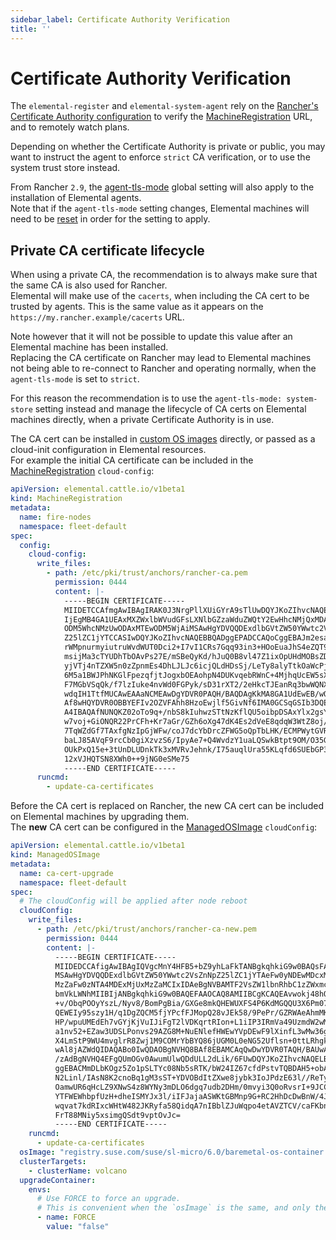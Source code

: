 ```yaml
---
sidebar_label: Certificate Authority Verification
title: ''
---
```


<head>
  <link rel="canonical" href="https://elemental.docs.rancher.com/certificate-authority"/>
</head>

# Certificate Authority Verification

The `elemental-register` and `elemental-system-agent` rely on the [Rancher's Certificate Authority configuration](https://ranchermanager.docs.rancher.com/getting-started/installation-and-upgrade/resources/update-rancher-certificate) to verify the [MachineRegistration](https://elemental.docs.rancher.com/machineregistration-reference#configelementalregistration) URL, and to remotely watch plans.  

Depending on whether the Certificate Authority is private or public, you may want to instruct the agent to enforce `strict` CA verification, or to use the system trust store instead.  

From Rancher `2.9`, the [agent-tls-mode](https://ranchermanager.docs.rancher.com/getting-started/installation-and-upgrade/installation-references/tls-settings#agent-tls-enforcement) global setting will also apply to the installation of Elemental agents.  
Note that if the `agent-tls-mode` setting changes, Elemental machines will need to be [reset](./reset.md) in order for the setting to apply.  

## Private CA certificate lifecycle

When using a private CA, the recommendation is to always make sure that the same CA is also used for Rancher.  
Elemental will make use of the `cacerts`, when including the CA cert to be trusted by agents. This is the same value as it appears on the `https://my.rancher.example/cacerts` URL.  

Note however that it will not be possible to update this value after an Elemental machine has been installed.  
Replacing the CA certificate on Rancher may lead to Elemental machines not being able to re-connect to Rancher and operating normally, when the `agent-tls-mode` is set to `strict`.  

For this reason the recommendation is to use the `agent-tls-mode: system-store` setting instead and manage the lifecycle of CA certs on Elemental machines directly, when a private Certificate Authority is in use.  

The CA cert can be installed in [custom OS images](./custom-images.md) directly, or passed as a cloud-init configuration in Elemental resources.  
For example the initial CA certificate can be included in the [MachineRegistration](./machineregistration-reference.md#configcloud-config) `cloud-config`:  

```yaml
apiVersion: elemental.cattle.io/v1beta1
kind: MachineRegistration
metadata:
  name: fire-nodes
  namespace: fleet-default
spec:
  config:
    cloud-config:
      write_files:
        - path: /etc/pki/trust/anchors/rancher-ca.pem
          permission: 0444
          content: |-
            -----BEGIN CERTIFICATE-----
            MIIDETCCAfmgAwIBAgIRAK0J3NrgPllXUiGYrA9sTlUwDQYJKoZIhvcNAQELBQAw
            IjEgMB4GA1UEAxMXZWxlbWVudGFsLXNlbGZzaWduZWQtY2EwHhcNMjQxMDA3MTEw
            ODM5WhcNMzUwODAxMTEwODM5WjAiMSAwHgYDVQQDExdlbGVtZW50YWwtc2VsZnNp
            Z25lZC1jYTCCASIwDQYJKoZIhvcNAQEBBQADggEPADCCAQoCggEBAJm2esaQL82b
            rWMpnurmyiutruWvdWUT0Dci2+I7vI1CRs7Gqq93in3+HOoEuaJhS4eZQT9AFyaq
            msijMa3cTYUDhTbOAvPs27E/mSBeQyKd/hJuQ0B8vl47Z1ixOpUHdMOBsZDI0XF5
            yjVTj4nTZXW5n0zZpnmEs4DhLJLJc6icjQLdHDsSj/LeTy8alyTtkOaWcPjFppNI
            6M5a1BWJPhNKGlFpezqfjtJogxbOEAohpN4DUKvqebRWnC+4MjhqUcEW5sXatFTH
            F7MGbVSqQk/f7lzIuke4nvWd0FGPyk/sD31rXT2/2eHkcTJEanRq3bwWQNXQynQ1
            wdqIH1TtfMUCAwEAAaNCMEAwDgYDVR0PAQH/BAQDAgKkMA8GA1UdEwEB/wQFMAMB
            Af8wHQYDVR0OBBYEFIv2OZVFAhh8HzoEwjlf5GivNf6IMA0GCSqGSIb3DQEBCwUA
            A4IBAQAfNUNQKZ02oTo9q+/nbS8kIuhwzSTtNzKflQU5oibpDSAxYlx2gsYqppb/
            w7voj+GiONQR22PrCFh+Kr7aGr/GZh6oXg47dK4Es2dVeE8qdqW3WtZ8oj/OJxmP
            7TqWZdGf7TAxfgNzIpGjWFw/coJ7dcYbDrcZFWG5oQpTbLHK/ECMPWytGVRjrqE6
            baLJ85AVqF9rcCb0giXzvzS6/IpyAe7+Q4WvdzY1uaLQSwkBtpt9OM/O35GmeFUR
            OUkPxQ15e+3tUnDLUDnkTk3xMVRvJehnk/I75auqlUra55KLqfd6SUEbGP3MU9ZI
            12xVJHQTSN8XWh0++9jNG0eSMe75
            -----END CERTIFICATE-----
      runcmd:
        - update-ca-certificates
```

Before the CA cert is replaced on Rancher, the new CA cert can be included on Elemental machines by upgrading them.  
The **new** CA cert can be configured in the [ManagedOSImage](./managedosimage-reference.md#cloudconfig) `cloudConfig`:  

```yaml
apiVersion: elemental.cattle.io/v1beta1
kind: ManagedOSImage
metadata:
  name: ca-cert-upgrade
  namespace: fleet-default
spec:
  # The cloudConfig will be applied after node reboot
  cloudConfig:
    write_files:
      - path: /etc/pki/trust/anchors/rancher-ca-new.pem
        permission: 0444
        content: |-
          -----BEGIN CERTIFICATE-----
          MIIDEDCCAfigAwIBAgIQVgcMnY4HFB5+bZ9yhLaFkTANBgkqhkiG9w0BAQsFADAi
          MSAwHgYDVQQDExdlbGVtZW50YWwtc2VsZnNpZ25lZC1jYTAeFw0yNDEwMDcxMjUx
          MzZaFw0zNTA4MDExMjUxMzZaMCIxIDAeBgNVBAMTF2VsZW1lbnRhbC1zZWxmc2ln
          bmVkLWNhMIIBIjANBgkqhkiG9w0BAQEFAAOCAQ8AMIIBCgKCAQEAvwokj48hQFF3
          +v/ObqPOOyYszL/Nyv8/BomPgBia/GXGe8mkQHEWUXFS4P6KdMGQQU3X6Pm071qG
          QEWEIy95szy1H/q1DgZQCM5fjYPcfFJMopQ28vJEk58/9PePr/GZRWAeAhmMKZeg
          HP/wpuUMEdEh7vGYjKjVuIJiFgT2lVDKqrtRIon+L1iIP3IRmVa49UzmdW2wM79W
          a1nv52+EZaw3UDSLPonvs29AZG8M+NuENlefHWEwYVpDEwF9lXinfL3wMw36gIo4
          X4LmStP9WU4mvglrR8Zwj1M9COMrYbBYQ86jUGM0L0eNG52Uflsn+0ttLRhgkpba
          wAl8jAZWdQIDAQABo0IwQDAOBgNVHQ8BAf8EBAMCAqQwDwYDVR0TAQH/BAUwAwEB
          /zAdBgNVHQ4EFgQUmOGv0AwumUlwQDdULL2dLik/6FUwDQYJKoZIhvcNAQELBQAD
          ggEBACMmDLbKOgz5Zo1pSLTYc08Nb5sRTK/bW24IZ67cfdPstvTQBDAH5+obAjus
          N2Linl/IAsN8K2cnoBq1gM3sST+YDVOBdItZXwe8jybk3IoJPdzE63l//ReTyTSg
          OamwUR6qHcLZ9XNwS4z8WYNy3mDLO6dgq7udb2DHm/0mvyi3Q0oRvsrI+9JCCrgz
          YTFWEWhbpfUzH+dheISMYJx3l/iIFJajaASWKtGBMnp9G+RC2HhDcDwBnW/4JT1h
          wqvat7kdRIxcWHtW482JKRyfa58QidqA7nIBblZJuWqpo4etAVZTCV/caFKbn/Ek
          FrT88MNiy5xsimgQSdt9vptOvJc=
          -----END CERTIFICATE-----
    runcmd:
      - update-ca-certificates
  osImage: "registry.suse.com/suse/sl-micro/6.0/baremetal-os-container:2.1.2-3.59"
  clusterTargets:
    - clusterName: volcano
  upgradeContainer:
    envs:
      # Use FORCE to force an upgrade. 
      # This is convenient when the `osImage` is the same, and only the `cloudConfig` changed.
      - name: FORCE
        value: "false"
```
